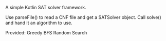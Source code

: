 A simple Kotlin SAT solver framework.

Use parseFile() to read a CNF file and get a SATSolver object.
Call solve() and hand it an algorithm to use.

Provided:
Greedy BFS
Random Search
